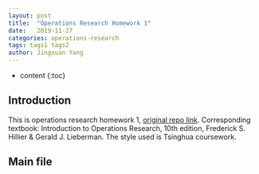 ```yaml
---
layout: post
title:  "Operations Research Homework 1"
date:   2019-11-27
categories: operations-research
tags: tags1 tags2
author: Jingxuan Yang
---
```


* content
{:toc}


## Introduction


This is operations research homework 1, [original repo link](https://github.com/JingXuan-Yang/Operations-Research-Solutions/blob/master/Homework1). Corresponding textbook: Introduction to Operations Research, 10th edition, Frederick S. Hillier & Gerald J. Lieberman. The style used is Tsinghua coursework.




## Main file
